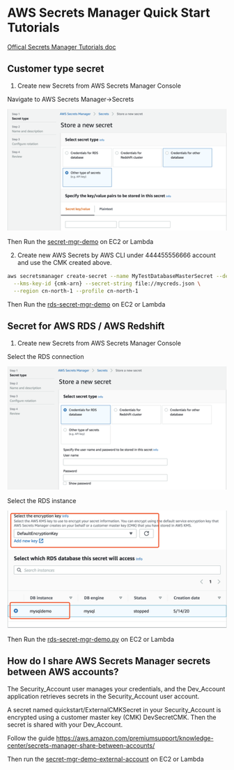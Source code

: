 # AWS Secrets Manager Quick Start Tutorials

[Offical Secrets Manager Tutorials doc](https://docs.aws.amazon.com/secretsmanager/latest/userguide/tutorials.html)

## Customer type secret
1. Create new Secrets from AWS Secrets Manager Console

Navigate to AWS Secrets Manager->Secrets

![customType](media/customType.png)

Then Run the [secret-mgr-demo](secret-mgr-demo.py) on EC2 or Lambda

2. Create new AWS Secrets by AWS CLI under 444455556666 account and use the CMK created above.
  ```bash
  aws secretsmanager create-secret --name MyTestDatabaseMasterSecret --description "Test secret for RDS" \
    --kms-key-id {cmk-arn} --secret-string file://mycreds.json \
    --region cn-north-1 --profile cn-north-1
  ```
Then Run the [rds-secret-mgr-demo](rds-secret-mgr-demo.py) on EC2 or Lambda

## Secret for AWS RDS / AWS Redshift
1. Create new Secrets from AWS Secrets Manager Console

Select the RDS connection

![rds1](media/rds1.png)

Select the RDS instance

![rds2](media/rds2.png)

Then Run the [rds-secret-mgr-demo.py](rds-secret-mgr-demo.py) on EC2 or Lambda

## How do I share AWS Secrets Manager secrets between AWS accounts?

The Security_Account user manages your credentials, and the Dev_Account application retrieves secrets in the Security_Account user account.

A secret named quickstart/ExternalCMKSecret in your Security_Account is encrypted using a customer master key (CMK) DevSecretCMK. Then the secret is shared with your Dev_Account.

Follow the guide https://aws.amazon.com/premiumsupport/knowledge-center/secrets-manager-share-between-accounts/

Then run the [secret-mgr-demo-external-account](secret-mgr-demo-external-account.py) on EC2 or Lambda

